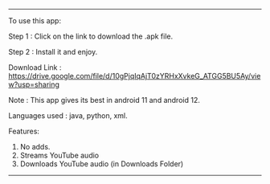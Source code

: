 ***********************************************************************************

To use this app:

  Step 1 : Click on the link to download the .apk file.
  
  Step 2 : Install it and enjoy.

Download Link : https://drive.google.com/file/d/10gPjqIqAjT0zYRHxXvkeG_ATGG5BU5Ay/view?usp=sharing

Note : This app gives its best in android 11 and android 12.

Languages used : java, python, xml.

Features: 
   1. No adds.
   2. Streams YouTube audio
   3. Downloads YouTube audio (in Downloads Folder)

***********************************************************************************
